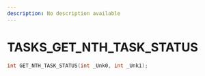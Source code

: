 ```yaml
---
description: No description available 
---
```


# TASKS\_GET_NTH_TASK_STATUS

```cpp
int GET_NTH_TASK_STATUS(int _Unk0, int _Unk1);
```